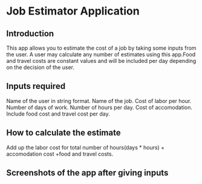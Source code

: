 # Job Estimator Application

## Introduction
This app allows you to estimate the cost of a job by taking some inputs from the user. A user may calculate any number of estimates using this app.Food and travel costs are constant values and will be included per day depending on the decision of the user.
## Inputs required
Name of the user in string format.
Name of the job.
Cost of labor per hour.
Number of days of work.
Number of hours per day.
Cost of accomodation.
Include food cost and travel cost per day.
## How to calculate the estimate
Add up the labor cost for total number of hours(days * hours) + accomodation cost +food and travel costs.
## Screenshots of the app after giving inputs


